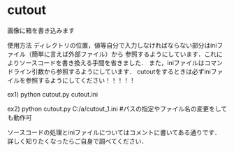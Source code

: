 # cutout
画像に箱を書き込みます

使用方法
ディレクトリの位置，値等自分で入力しなければならない部分はiniファイル（簡単に言えば外部ファイル）から
参照するようにしています．これによりソースコードを書き換える手間を省きました．
また，iniファイルはコマンドライン引数から参照するようにしています．
cutoutをするときは必ずiniファイルを参照するようにしてください！！！！！


ex1)
python cutout.py cutout.ini

ex2)
python cutout.py C:/a/cutout_1.ini #パスの指定やファイル名の変更をしても動作可

ソースコードの処理とiniファイルについてはコメントに書いてある通りです．
詳しく知りたくなったらご自身で調べてください．
